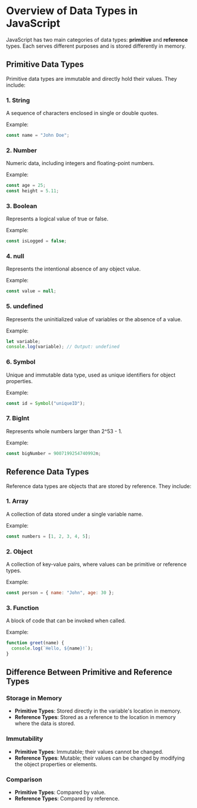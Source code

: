 # Overview of Data Types in JavaScript

JavaScript has two main categories of data types: **primitive** and **reference** types. Each serves different purposes and is stored differently in memory.

## Primitive Data Types

Primitive data types are immutable and directly hold their values. They include:

### 1. String

A sequence of characters enclosed in single or double quotes.

Example:

```javascript
const name = "John Doe";
```

### 2. Number

Numeric data, including integers and floating-point numbers.

Example:

```javascript
const age = 25;
const height = 5.11;
```

### 3. Boolean

Represents a logical value of true or false.

Example:

```javascript
const isLogged = false;
```

### 4. null

Represents the intentional absence of any object value.

Example:

```javascript
const value = null;
```

### 5. undefined

Represents the uninitialized value of variables or the absence of a value.

Example:

```javascript
let variable;
console.log(variable); // Output: undefined
```

### 6. Symbol

Unique and immutable data type, used as unique identifiers for object properties.

Example:

```javascript
const id = Symbol("uniqueID");
```

### 7. BigInt

Represents whole numbers larger than 2^53 - 1.

Example:

```javascript
const bigNumber = 9007199254740992n;
```

## Reference Data Types

Reference data types are objects that are stored by reference. They include:

### 1. Array

A collection of data stored under a single variable name.

Example:

```javascript
const numbers = [1, 2, 3, 4, 5];
```

### 2. Object

A collection of key-value pairs, where values can be primitive or reference types.

Example:

```javascript
const person = { name: "John", age: 30 };
```

### 3. Function

A block of code that can be invoked when called.

Example:

```javascript
function greet(name) {
  console.log(`Hello, ${name}!`);
}
```

## Difference Between Primitive and Reference Types

### Storage in Memory

- **Primitive Types**: Stored directly in the variable's location in memory.
- **Reference Types**: Stored as a reference to the location in memory where the data is stored.

### Immutability

- **Primitive Types**: Immutable; their values cannot be changed.
- **Reference Types**: Mutable; their values can be changed by modifying the object properties or elements.

### Comparison

- **Primitive Types**: Compared by value.
- **Reference Types**: Compared by reference.
